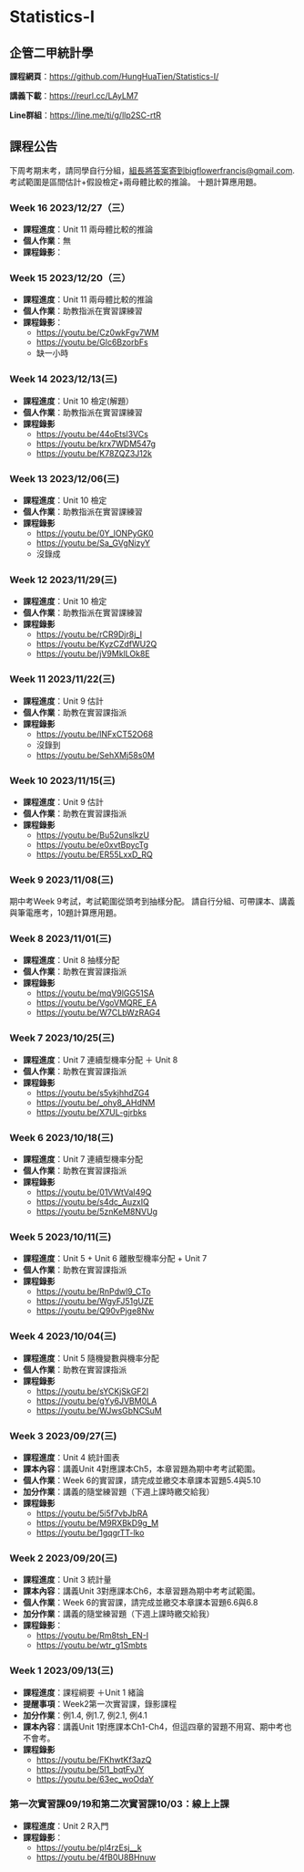 # Statistics-I

## 企管二甲統計學

**課程網頁**：https://github.com/HungHuaTien/Statistics-I/

**講義下載**：https://reurl.cc/LAyLM7

**Line群組**：https://line.me/ti/g/llp2SC-rtR

## 課程公告

下周考期末考，請同學自行分組，組長將答案寄到bigflowerfrancis@gmail.com.
考試範圍是區間估計+假設檢定+兩母體比較的推論。
十題計算應用題。

### Week 16 2023/12/27（三）

- **課程進度**：Unit 11 兩母體比較的推論
- **個人作業**：無
- **課程錄影**：


### Week 15 2023/12/20（三）

- **課程進度**：Unit 11 兩母體比較的推論
- **個人作業**：助教指派在實習課練習
- **課程錄影**：
  - https://youtu.be/Cz0wkFgv7WM
  - https://youtu.be/Glc6BzorbFs
  - 缺一小時

### Week 14 2023/12/13(三)

- **課程進度**：Unit 10 檢定(解題）
- **個人作業**：助教指派在實習課練習
- **課程錄影**
  - https://youtu.be/44oEtsl3VCs
  - https://youtu.be/krx7WDM547g
  - https://youtu.be/K78ZQZ3J12k



### Week 13 2023/12/06(三)

- **課程進度**：Unit 10 檢定
- **個人作業**：助教指派在實習課練習
- **課程錄影**
  - https://youtu.be/0Y_lONPyGK0
  - https://youtu.be/Sa_GVgNizyY
  - 沒錄成

### Week 12 2023/11/29(三)

- **課程進度**：Unit 10 檢定
- **個人作業**：助教指派在實習課練習
- **課程錄影**
  - https://youtu.be/rCR9Djr8j_I
  - https://youtu.be/KyzCZdfWU2Q
  - https://youtu.be/jV9MklLOk8E

### Week 11 2023/11/22(三)

- **課程進度**：Unit 9 估計
- **個人作業**：助教在實習課指派
- **課程錄影**
  - https://youtu.be/lNFxCT52O68
  - 沒錄到
  - https://youtu.be/SehXMj58s0M

### Week 10 2023/11/15(三)

- **課程進度**：Unit 9 估計
- **個人作業**：助教在實習課指派
- **課程錄影**
  - https://youtu.be/Bu52unslkzU
  - https://youtu.be/e0xvtBpycTg
  - https://youtu.be/ER55LxxD_RQ

### Week 9 2023/11/08(三)

期中考Week 9考試，考試範圍從頭考到抽樣分配。
請自行分組、可帶課本、講義與筆電應考，10題計算應用題。

### Week 8 2023/11/01(三)

- **課程進度**：Unit 8 抽樣分配
- **個人作業**：助教在實習課指派
- **課程錄影**
  -  https://youtu.be/mqV9lGG51SA
  -  https://youtu.be/VgoVMQRE_EA
  -  https://youtu.be/W7CLbWzRAG4

### Week 7 2023/10/25(三)

- **課程進度**：Unit 7 連續型機率分配 ＋ Unit 8
- **個人作業**：助教在實習課指派
- **課程錄影**
  - https://youtu.be/s5ykjhhdZG4
  - https://youtu.be/_ohy8_AHdNM
  - https://youtu.be/X7UL-gjrbks

### Week 6 2023/10/18(三)

- **課程進度**：Unit 7 連續型機率分配
- **個人作業**：助教在實習課指派
- **課程錄影**
  - https://youtu.be/01VWtVaI49Q
  - https://youtu.be/s4dc_AuzxIQ
  - https://youtu.be/5znKeM8NVUg

### Week 5 2023/10/11(三)

- **課程進度**：Unit 5 + Unit 6 離散型機率分配 + Unit 7
- **個人作業**：助教在實習課指派
- **課程錄影**
  - https://youtu.be/RnPdwl9_CTo
  - https://youtu.be/WgyFJ51gUZE
  - https://youtu.be/Q90vPjge8Nw

### Week 4 2023/10/04(三)

- **課程進度**：Unit 5 隨機變數與機率分配
- **個人作業**：助教在實習課指派
- **課程錄影**
  -  https://youtu.be/sYCKjSkGF2I
  -  https://youtu.be/gYy6JVBM0LA
  -  https://youtu.be/WJwsGbNCSuM

### Week 3 2023/09/27(三)

- **課程進度**：Unit 4 統計圖表
- **課本內容**：講義Unit 4對應課本Ch5，本章習題為期中考考試範圍。
- **個人作業**：Week 6的實習課，請完成並繳交本章課本習題5.4與5.10
- **加分作業**：講義的隨堂練習題（下週上課時繳交給我）
- **課程錄影**
  - https://youtu.be/5i5f7vbJbRA
  - https://youtu.be/M9RXBkD9g_M
  - https://youtu.be/1gqgrTT-lko

### Week 2 2023/09/20(三)

- **課程進度**：Unit 3 統計量
- **課本內容**：講義Unit 3對應課本Ch6，本章習題為期中考考試範圍。
- **個人作業**：Week 6的實習課，請完成並繳交本章課本習題6.6與6.8
- **加分作業**：講義的隨堂練習題（下週上課時繳交給我）
- **課程錄影**：
  - https://youtu.be/Rm8tsh_EN-I
  - https://youtu.be/wtr_g1Smbts

### Week 1 2023/09/13(三)

- **課程進度**：課程綱要 ＋Unit 1 緒論
- **提醒事項**：Week2第一次實習課，錄影課程
- **加分作業**：例1.4, 例1.7, 例2.1, 例4.1
- **課本內容**：講義Unit 1對應課本Ch1-Ch4，但這四章的習題不用寫、期中考也不會考。
- **課程錄影**
  - https://youtu.be/FKhwtKf3azQ
  - https://youtu.be/5l1_bqtFyJY
  - https://youtu.be/63ec_woOdaY 
  
### 第一次實習課09/19和第二次實習課10/03：線上上課

- **課程進度**：Unit 2 R入門
- **課程錄影**：
  - https://youtu.be/pl4rzEsj__k
  - https://youtu.be/4fB0U8BHnuw


